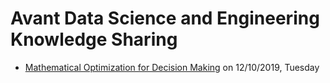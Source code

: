 # Avant Data Science and Engineering Knowledge Sharing

- [Mathematical Optimization for Decision Making](/math_opt/) on 12/10/2019, Tuesday
